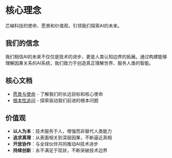 # 核心理念

芯梯科技的使命、愿景和价值观，引领我们探索AI的未来。

## 我们的信念

我们相信AI的未来不仅仅是技术的进步，更是人类认知边界的拓展。通过构建能够理解因果关系的AI系统，我们致力于创造真正理解世界、服务人类的智能。

## 核心文档

- [愿景与使命](VISION_AND_MISSION.md) - 了解我们的长远目标和核心使命
- [根本性追问](FOUNDATIONAL_QUESTIONS.md) - 探索驱动我们前进的根本问题

## 价值观

- **以人为本**：技术服务于人，增强而非替代人类能力
- **追求真理**：从表面相关到深层因果，不断逼近真相
- **开放协作**：与全球伙伴共同推动AI技术进步
- **持续创新**：永不满足于现状，不断突破技术边界 